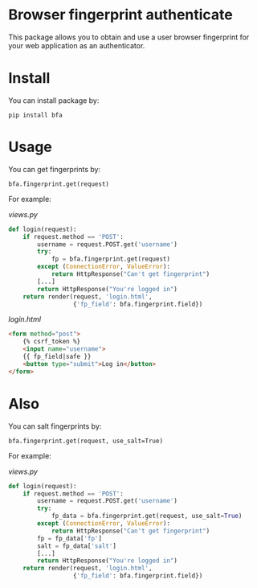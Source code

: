 Browser fingerprint authenticate
================================

This package allows you to obtain and use a user 
browser fingerprint for your web application as 
an authenticator.

Install
=======

You can install package by:

`pip install bfa`

Usage
=====

You can get fingerprints by:

`bfa.fingerprint.get(request)`

For example:

_views.py_
```python
def login(request):
    if request.method == 'POST':
        username = request.POST.get('username')
        try:
            fp = bfa.fingerprint.get(request)
        except (ConnectionError, ValueError):
            return HttpResponse("Can't get fingerprint")
        [...]
        return HttpResponse("You're logged in")
    return render(request, 'login.html',
                  {'fp_field': bfa.fingerprint.field})
```

_login.html_
```html
<form method="post">
    {% csrf_token %}
    <input name="username">
    {{ fp_field|safe }}
    <button type="submit">Log in</button>
</form>
```

Also
=======
You can salt fingerprints by:

`bfa.fingerprint.get(request, use_salt=True)`

For example:

_views.py_
```python
def login(request):
    if request.method == 'POST':
        username = request.POST.get('username')
        try:
            fp_data = bfa.fingerprint.get(request, use_salt=True)
        except (ConnectionError, ValueError):
            return HttpResponse("Can't get fingerprint")
        fp = fp_data['fp']
        salt = fp_data['salt']
        [...]
        return HttpResponse("You're logged in")
    return render(request, 'login.html',
                  {'fp_field': bfa.fingerprint.field})
```

